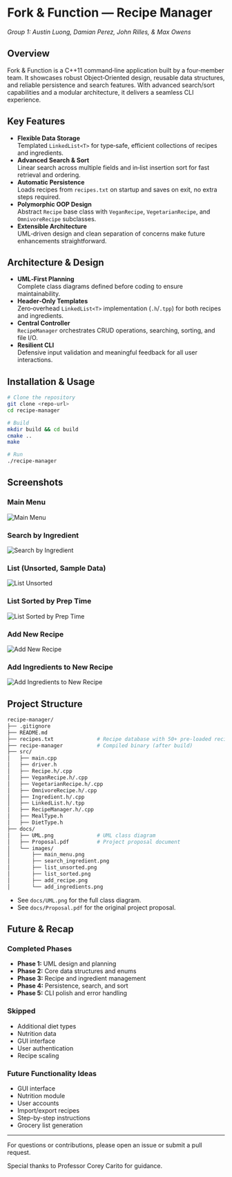# Fork & Function — Recipe Manager
*Group 1: Austin Luong, Damian Perez, John Rilles, & Max Owens* 

## Overview
Fork & Function is a C++11 command‑line application built by a four‑member team. It showcases robust Object‑Oriented design, reusable data structures, and reliable persistence and search features. With advanced search/sort capabilities and a modular architecture, it delivers a seamless CLI experience.

## Key Features
- **Flexible Data Storage**  
  Templated `LinkedList<T>` for type‑safe, efficient collections of recipes and ingredients.  
- **Advanced Search & Sort**  
  Linear search across multiple fields and in‑list insertion sort for fast retrieval and ordering.  
- **Automatic Persistence**  
  Loads recipes from `recipes.txt` on startup and saves on exit, no extra steps required.  
- **Polymorphic OOP Design**  
  Abstract `Recipe` base class with `VeganRecipe`, `VegetarianRecipe`, and `OmnivoreRecipe` subclasses.  
- **Extensible Architecture**  
  UML‑driven design and clean separation of concerns make future enhancements straightforward.

## Architecture & Design
- **UML‑First Planning**  
  Complete class diagrams defined before coding to ensure maintainability.  
- **Header‑Only Templates**  
  Zero‑overhead `LinkedList<T>` implementation (`.h`/`.tpp`) for both recipes and ingredients.  
- **Central Controller**  
  `RecipeManager` orchestrates CRUD operations, searching, sorting, and file I/O.  
- **Resilient CLI**  
  Defensive input validation and meaningful feedback for all user interactions.

## Installation & Usage
```bash
# Clone the repository
git clone <repo-url>
cd recipe-manager

# Build
mkdir build && cd build
cmake ..
make

# Run
./recipe-manager
```

## Screenshots

### Main Menu
![Main Menu](docs/images/main_menu.png)

### Search by Ingredient
![Search by Ingredient](docs/images/search_ingredient.png)

### List (Unsorted, Sample Data)
![List Unsorted](docs/images/list_unsorted.png)

### List Sorted by Prep Time
![List Sorted by Prep Time](docs/images/list_sorted.png)

### Add New Recipe
![Add New Recipe](docs/images/add_recipe.png)

### Add Ingredients to New Recipe
![Add Ingredients to New Recipe](docs/images/add_ingredients.png)

## Project Structure

```bash
recipe-manager/
├── .gitignore
├── README.md
├── recipes.txt              # Recipe database with 50+ pre-loaded recipes
├── recipe-manager           # Compiled binary (after build)
├── src/
│   ├── main.cpp
│   ├── driver.h
│   ├── Recipe.h/.cpp
│   ├── VeganRecipe.h/.cpp
│   ├── VegetarianRecipe.h/.cpp
│   ├── OmnivoreRecipe.h/.cpp
│   ├── Ingredient.h/.cpp
│   ├── LinkedList.h/.tpp
│   ├── RecipeManager.h/.cpp
│   ├── MealType.h
│   ├── DietType.h
├── docs/
│   ├── UML.png              # UML class diagram
│   ├── Proposal.pdf         # Project proposal document
│   └── images/
│       ├── main_menu.png
│       ├── search_ingredient.png
│       ├── list_unsorted.png
│       ├── list_sorted.png
│       ├── add_recipe.png
│       └── add_ingredients.png
```

- See `docs/UML.png` for the full class diagram.
- See `docs/Proposal.pdf` for the original project proposal.

## Future & Recap
### Completed Phases
- **Phase 1:** UML design and planning
- **Phase 2:** Core data structures and enums
- **Phase 3:** Recipe and ingredient management
- **Phase 4:** Persistence, search, and sort
- **Phase 5:** CLI polish and error handling

### Skipped
- Additional diet types
- Nutrition data
- GUI interface
- User authentication
- Recipe scaling

### Future Functionality Ideas
- GUI interface
- Nutrition module
- User accounts
- Import/export recipes
- Step-by-step instructions
- Grocery list generation

---

For questions or contributions, please open an issue or submit a pull request.

Special thanks to Professor Corey Carito for guidance.